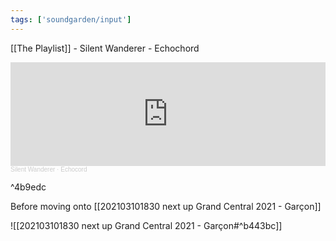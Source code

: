 ```yaml
---
tags: ['soundgarden/input']
---
```


[[The Playlist]] - Silent Wanderer - Echochord

<iframe width="100%" height="166" scrolling="no" frameborder="no" allow="autoplay" src="https://w.soundcloud.com/player/?url=https%3A//api.soundcloud.com/tracks/986251693&color=%23ff5500&auto_play=false&hide_related=false&show_comments=true&show_user=true&show_reposts=false&show_teaser=true"></iframe><div style="font-size: 10px; color: #cccccc;line-break: anywhere;word-break: normal;overflow: hidden;white-space: nowrap;text-overflow: ellipsis; font-family: Interstate,Lucida Grande,Lucida Sans Unicode,Lucida Sans,Garuda,Verdana,Tahoma,sans-serif;font-weight: 100;"><a href="https://soundcloud.com/silent_wanderer" title="Silent Wanderer" target="_blank" style="color: #cccccc; text-decoration: none;">Silent Wanderer</a> · <a href="https://soundcloud.com/silent_wanderer/echocord" title="Echocord" target="_blank" style="color: #cccccc; text-decoration: none;">Echocord</a></div>

^4b9edc

Before moving onto [[202103101830 next up Grand Central 2021 - Garçon]]

![[202103101830 next up Grand Central 2021 - Garçon#^b443bc]]
